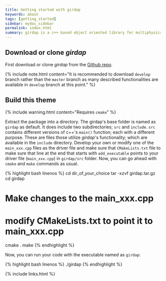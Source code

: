 ```yaml
---
title: Getting started with girdap
keywords: about
tags: [getting_started]
sidebar: mydoc_sidebar
permalink: index.html
summary: girdap is a c++ based object oriented library for multiphysics simulations on self-managed grids. 
---
```


## Download or clone _girdap_

First download or clone _girdap_ from the [Github repo](https://github.com/uzgoren/girdap).

{% include note.html content="It is recommended to download `develop` branch rather than the `master` branch as many described functionalities are available in `develop` branch at this point." %}

## Build this theme

{% include warning.html content="Requires `cmake`" %}

Extract the package into a directory. The girdap's base folder is named as `girdap` as default. It does include two subdirectories; `src` and `include`. `src` contains different versions of c++'s `main()` function; each with a different purpose. These are files those utilize _girdap_'s functionality; which are available in the `include` directory. Develop your own or modify one of the `main_xxx.cpp` files as the driver file and make sure that `CMakeLists.txt` file to make sure that line at the end that starts with `add_executable` points to your driver file (`main_xxx.cpp`) in `girdap/src` folder. Now, you can go ahead with `cmake` and `make` commands as usual.

{% highlight bash linenos %}
cd dir_of_your_choice
tar -xzvf girdap.tar.gz
cd girdap
# Make changes to the main_xxx.cpp
# modify CMakeLists.txt to point it to main_xxx.cpp
cmake .
make
{% endhighlight %}

Now, you can run your code with the executable named as `girdap`:

{% highlight bash linenos %}
./girdap
{% endhighlight %}

{% include links.html %}
